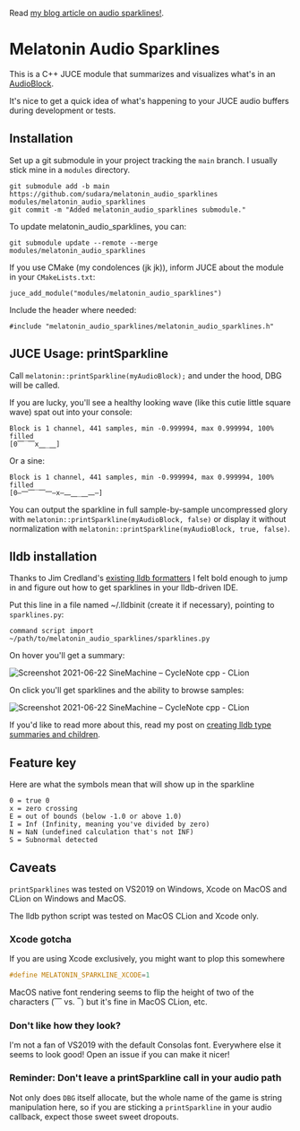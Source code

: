 Read [my blog article on audio sparklines!](https://melatonin.dev/blog/audio-sparklines/).

# Melatonin Audio Sparklines

This is a C++ JUCE module that summarizes and visualizes what's in an [AudioBlock](https://docs.juce.com/master/classdsp_1_1AudioBlock.html).

It's nice to get a quick idea of what's happening to your JUCE audio buffers during development or tests.

## Installation 

Set up a git submodule in your project tracking the `main` branch. I usually stick mine in a `modules` directory.

```git
git submodule add -b main https://github.com/sudara/melatonin_audio_sparklines modules/melatonin_audio_sparklines
git commit -m "Added melatonin_audio_sparklines submodule."
```

To update melatonin_audio_sparklines, you can:
```git
git submodule update --remote --merge modules/melatonin_audio_sparklines
```

If you use CMake (my condolences (jk jk)), inform JUCE about the module in your `CMakeLists.txt`:
```
juce_add_module("modules/melatonin_audio_sparklines")
```

Include the header where needed:

```
#include "melatonin_audio_sparklines/melatonin_audio_sparklines.h"

```

## JUCE Usage: printSparkline

Call `melatonin::printSparkline(myAudioBlock);` and under the hood, DBG will be called. 

If you are lucky, you'll see a healthy looking wave (like this cutie little square wave) spat out into your console:

```
Block is 1 channel, 441 samples, min -0.999994, max 0.999994, 100% filled
[0⎺‾⎺x⎽_⎽]
```

Or a sine: 

```
Block is 1 channel, 441 samples, min -0.999994, max 0.999994, 100% filled
[0—⎻⎺‾⎺⎻—x—⎼⎽_⎽⎼—]
```

You can output the sparkline in full sample-by-sample uncompressed glory with `melatonin::printSparkline(myAudioBlock, false)` or display it without normalization with `melatonin::printSparkline(myAudioBlock, true, false)`.


## lldb installation

Thanks to Jim Credland's [existing lldb formatters](https://github.com/jcredland/juce-toys/blob/master/juce_lldb_xcode.py) I felt bold enough to jump in and figure out how to get sparklines in your lldb-driven IDE.

Put this line in a file named ~/.lldbinit (create it if necessary), pointing to `sparklines.py`:

```
command script import ~/path/to/melatonin_audio_sparklines/sparklines.py
```

On hover you'll get a summary:

![Screenshot 2021-06-22 SineMachine – CycleNote cpp - CLion](https://user-images.githubusercontent.com/472/122944838-6e992a80-d378-11eb-8f87-e7e858da6703.jpg)

On click you'll get sparklines and the ability to browse samples:

![Screenshot 2021-06-22 SineMachine – CycleNote cpp - CLion](https://user-images.githubusercontent.com/472/122945885-2fb7a480-d379-11eb-90c4-2ebe10af1775.jpg)

If you'd like to read more about this, read my post on [creating lldb type summaries and children](https://melatonin.dev/blog/how-to-create-lldb-type-summaries-and-synthetic-children-for-your-custom-types/).

## Feature key

Here are what the symbols mean that will show up in the sparkline

```
0 = true 0
x = zero crossing
E = out of bounds (below -1.0 or above 1.0)
I = Inf (Infinity, meaning you've divided by zero)
N = NaN (undefined calculation that's not INF)
S = Subnormal detected
```

## Caveats

`printSparklines` was tested on VS2019 on Windows, Xcode on MacOS and CLion on Windows and MacOS.

The lldb python script was tested on MacOS CLion and Xcode only.

### Xcode gotcha

If you are using Xcode exclusively, you might want to plop this somewhere

```cpp
#define MELATONIN_SPARKLINE_XCODE=1
```

MacOS native font rendering seems to flip the height of two of the characters (⎺ vs. ‾) but it's fine in MacOS CLion, etc. 

### Don't like how they look?

I'm not a fan of VS2019 with the default Consolas font. Everywhere else it seems to look good! Open an issue if you can make it nicer!

### Reminder: Don't leave a printSparkline call in your audio path

Not only does `DBG` itself allocate, but the whole name of the game is string manipulation here, so if you are sticking a `printSparkline` in your audio callback, expect those sweet sweet dropouts.
